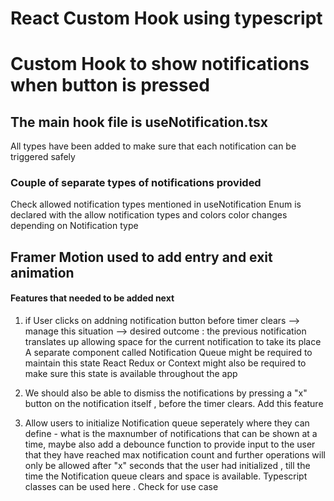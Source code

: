 # React Custom Hook using typescript
# Custom Hook to show notifications when button is pressed
## The main hook file is useNotification.tsx
All types have been added to make sure that each notification can be triggered safely
### Couple of separate types of notifications provided
Check allowed notification types mentioned in useNotification
Enum is declared with the allow notification types and colors
color changes depending on Notification type
## Framer Motion used to add entry and exit animation

#### Features that needed to be added next
1. if User clicks on addning notification button before timer clears --> manage this situation
    --> desired outcome : the previous notification translates up allowing space for the current
    notification to take its place
    A separate component called Notification Queue might be required to maintain this state
    React Redux or Context might also be required to make sure this state is available throughout the app

2. We should also be able to dismiss the notifications by pressing a "x" button on the notification itself , before the timer clears. Add this feature

3. Allow users to initialize Notification queue seperately where they can define - what is the maxnumber of notifications that can be shown at a time, maybe also add a debounce function to provide input to the user that they have reached max notification count and further operations will only be allowed after "x" seconds that the user had initialized , till the time the Notification queue clears and space is available. Typescript classes can be used here . Check for use case
